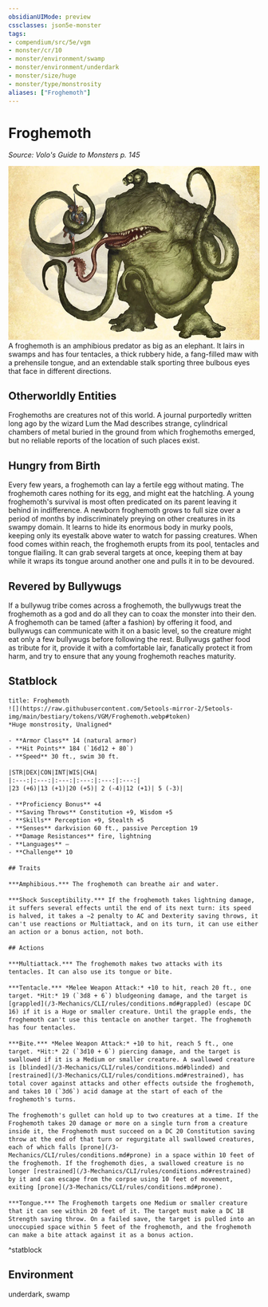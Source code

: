 ```yaml
---
obsidianUIMode: preview
cssclasses: json5e-monster
tags:
- compendium/src/5e/vgm
- monster/cr/10
- monster/environment/swamp
- monster/environment/underdark
- monster/size/huge
- monster/type/monstrosity
aliases: ["Froghemoth"]
---
```

# Froghemoth
*Source: Volo's Guide to Monsters p. 145*  

![](https://raw.githubusercontent.com/5etools-mirror-2/5etools-img/main/bestiary/VGM/Froghemoth.webp#right)  
A froghemoth is an amphibious predator as big as an elephant. It lairs in swamps and has four tentacles, a thick rubbery hide, a fang-filled maw with a prehensile tongue, and an extendable stalk sporting three bulbous eyes that face in different directions.

## Otherworldly Entities

Froghemoths are creatures not of this world. A journal purportedly written long ago by the wizard Lum the Mad describes strange, cylindrical chambers of metal buried in the ground from which froghemoths emerged, but no reliable reports of the location of such places exist.

## Hungry from Birth

Every few years, a froghemoth can lay a fertile egg without mating. The froghemoth cares nothing for its egg, and might eat the hatchling. A young froghemoth's survival is most often predicated on its parent leaving it behind in indifference. A newborn froghemoth grows to full size over a period of months by indiscriminately preying on other creatures in its swampy domain. It learns to hide its enormous body in murky pools, keeping only its eyestalk above water to watch for passing creatures. When food comes within reach, the froghemoth erupts from its pool, tentacles and tongue flailing. It can grab several targets at once, keeping them at bay while it wraps its tongue around another one and pulls it in to be devoured.

## Revered by Bullywugs

If a bullywug tribe comes across a froghemoth, the bullywugs treat the froghemoth as a god and do all they can to coax the monster into their den. A froghemoth can be tamed (after a fashion) by offering it food, and bullywugs can communicate with it on a basic level, so the creature might eat only a few bullywugs before following the rest. Bullywugs gather food as tribute for it, provide it with a comfortable lair, fanatically protect it from harm, and try to ensure that any young froghemoth reaches maturity.


## Statblock

```ad-statblock
title: Froghemoth
![](https://raw.githubusercontent.com/5etools-mirror-2/5etools-img/main/bestiary/tokens/VGM/Froghemoth.webp#token)
*Huge monstrosity, Unaligned*

- **Armor Class** 14 (natural armor)
- **Hit Points** 184 (`16d12 + 80`) 
- **Speed** 30 ft., swim 30 ft.

|STR|DEX|CON|INT|WIS|CHA|
|:---:|:---:|:---:|:---:|:---:|:---:|
|23 (+6)|13 (+1)|20 (+5)| 2 (-4)|12 (+1)| 5 (-3)|

- **Proficiency Bonus** +4
- **Saving Throws** Constitution +9, Wisdom +5
- **Skills** Perception +9, Stealth +5
- **Senses** darkvision 60 ft., passive Perception 19
- **Damage Resistances** fire, lightning
- **Languages** —
- **Challenge** 10

## Traits

***Amphibious.*** The froghemoth can breathe air and water.

***Shock Susceptibility.*** If the froghemoth takes lightning damage, it suffers several effects until the end of its next turn: its speed is halved, it takes a −2 penalty to AC and Dexterity saving throws, it can't use reactions or Multiattack, and on its turn, it can use either an action or a bonus action, not both.

## Actions

***Multiattack.*** The froghemoth makes two attacks with its tentacles. It can also use its tongue or bite.

***Tentacle.*** *Melee Weapon Attack:* +10 to hit, reach 20 ft., one target. *Hit:* 19 (`3d8 + 6`) bludgeoning damage, and the target is [grappled](/3-Mechanics/CLI/rules/conditions.md#grappled) (escape DC 16) if it is a Huge or smaller creature. Until the grapple ends, the froghemoth can't use this tentacle on another target. The froghemoth has four tentacles.

***Bite.*** *Melee Weapon Attack:* +10 to hit, reach 5 ft., one target. *Hit:* 22 (`3d10 + 6`) piercing damage, and the target is swallowed if it is a Medium or smaller creature. A swallowed creature is [blinded](/3-Mechanics/CLI/rules/conditions.md#blinded) and [restrained](/3-Mechanics/CLI/rules/conditions.md#restrained), has total cover against attacks and other effects outside the froghemoth, and takes 10 (`3d6`) acid damage at the start of each of the froghemoth's turns.

The froghemoth's gullet can hold up to two creatures at a time. If the Froghemoth takes 20 damage or more on a single turn from a creature inside it, the Froghemoth must succeed on a DC 20 Constitution saving throw at the end of that turn or regurgitate all swallowed creatures, each of which falls [prone](/3-Mechanics/CLI/rules/conditions.md#prone) in a space within 10 feet of the froghemoth. If the froghemoth dies, a swallowed creature is no longer [restrained](/3-Mechanics/CLI/rules/conditions.md#restrained) by it and can escape from the corpse using 10 feet of movement, exiting [prone](/3-Mechanics/CLI/rules/conditions.md#prone).

***Tongue.*** The Froghemoth targets one Medium or smaller creature that it can see within 20 feet of it. The target must make a DC 18 Strength saving throw. On a failed save, the target is pulled into an unoccupied space within 5 feet of the froghemoth, and the froghemoth can make a bite attack against it as a bonus action.
```
^statblock

## Environment

underdark, swamp